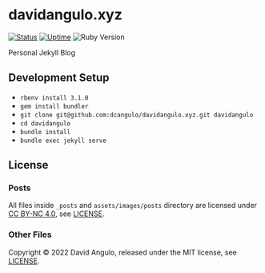 # davidangulo.xyz
[![Status](https://img.shields.io/pingpong/status/sp_0a5b644a7e8046bba7675c88c77d506b?style=for-the-badge&labelColor=000000)](https://davidangulo.pingpong.host/)
[![Uptime](https://img.shields.io/pingpong/uptime/sp_0a5b644a7e8046bba7675c88c77d506b?style=for-the-badge&labelColor=000000)](https://davidangulo.pingpong.host/)
![Ruby Version](https://img.shields.io/badge/ruby-3.1.0-red?style=for-the-badge&labelColor=000000)

Personal Jekyll Blog

## Development Setup
* `rbenv install 3.1.0`
* `gem install bundler`
* `git clone git@github.com:dcangulo/davidangulo.xyz.git davidangulo`
* `cd davidangulo`
* `bundle install`
* `bundle exec jekyll serve`

## License
### Posts
All files inside `_posts` and `assets/images/posts` directory are licensed under
[CC BY-NC 4.0](https://creativecommons.org/licenses/by-nc/4.0/), see [LICENSE](_posts/LICENSE).

### Other Files
Copyright © 2022 David Angulo, released under the MIT license, see [LICENSE](LICENSE).
